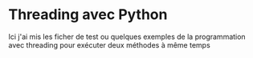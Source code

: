 # Threading avec Python

Ici j'ai mis les ficher de test ou quelques exemples de la programmation avec threading pour exécuter deux méthodes à même temps
